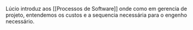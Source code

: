 
Lúcio introduz aos [[Processos de Software]] onde como em gerencia de projeto, entendemos os custos e a sequencia necessária para o engenho necessário.

